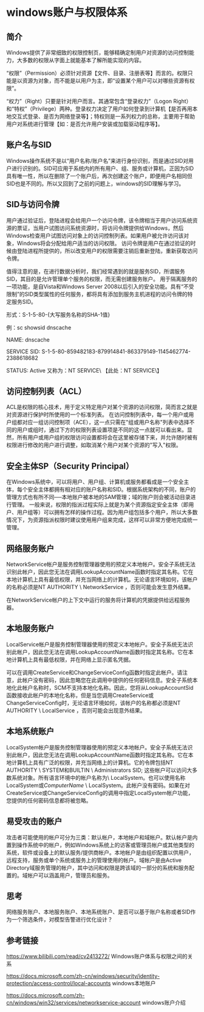 # windows账户与权限体系

##  简介

Windows提供了非常细致的权限控制页，能够精确定制用户对资源的访问控制能力，大多数的权限从字面上就能基本了解所能实现的内容。        

“权限”（Permission）必须针对资源【文件、目录、注册表等】而言的。权限只能是以资源为对象，而不能是以用户为主，即“设置某个用户可以对哪些资源有权限”。         

“权力”（Right）只要是针对用户而言。其通常包含“登录权力”（Logon Right）和“特权”（Privilege）两种。登录权力决定了用户如何登录到计算机【是否再用本地交互式登录、是否为网络登录等】；特权则是一系列权力的总称，主要用于帮助用户对系统进行管理【如：是否允许用户安装或加载驱动程序等】。

##  账户名与SID

Windows操作系统不是以“用户名称/账户名”来进行身份识别，而是通过SID对用户进行识别的。SID可应用于系统内的所有用户、组、服务或计算机，正因为SID具有唯一性，所以在删除了一个账户后，再次创建这个账户，即便用户名相同但SID也是不同的。所以又回到了之前的问题上，windows的SID理解与学习。

## SID与访问令牌  

用户通过验证后，登陆进程会给用户一个访问令牌，该令牌相当于用户访问系统资源的票证，当用户试图访问系统资源时，将访问令牌提供给Windows，然后Windows检查用户试图访问对象上的访问控制列表。如果用户被允许访问该对象，Windows将会分配给用户适当的访问权限。  访问令牌是用户在通过验证的时候由登陆进程所提供的，所以改变用户的权限需要注销后重新登陆，重新获取访问令牌。

值得注意的是，在进行数据分析时，我们经常遇到的就是服务SID，所谓服务SID，其目的是允许管理单个服务的权限，而无需创建服务账户。  用于隔离服务的一项功能，是自Vista和Windows Server 2008以后引入的安全功能。具有“不受限制”的SID类型属性的任何服务，都将具有添加到服务主机进程的访问令牌的特定服务SID。

形式：S-1-5-80-{大写服务名称的SHA-1值}  

例：sc showsid dnscache  

NAME: dnscache  

SERVICE SID: S-1-5-80-859482183-879914841-863379149-1145462774-2388618682  

STATUS: Active  又称为：NT SERVICE\ 【此处：NT SERVICE\】

## 访问控制列表（ACL）  

ACL是权限的核心技术，用于定义特定用户对某个资源的访问权限，简而言之就是对资源进行保护时所使用的一个标准列表。  在访问控制列表中，每一个用户或用户组都对应一组访问控制项（ACE），这一点只需在"组或用户名称"列表中选择不同的用户或组时，通过下方的权限列表设置项是不同的这一点就可以看出来。显然，所有用户或用户组的权限访问设置都将会在这里被存储下来，并允许随时被有权限进行修改的用户进行调整，如取消某个用户对某个资源的"写入"权限。

## 安全主体SP（Security Principal）  

在Windows系统中，可以将用户、用户组、计算机或服务都看成是一个安全主体，每个安全主体都拥有相对应的账户名称和SID。根据系统架构的不同，账户的管理方式也有所不同──本地账户被本地的SAM管理；域的账户则会被活动目录进行管理。  一般来说，权限的指派过程实际上就是为某个资源指定安全主体（即用户、用户组等）可以拥有怎样的操作过程。因为用户组包括多个用户，所以大多数情况下，为资源指派权限时建议使用用户组来完成，这样可以非常方便地完成统一管理。



## 网络服务账户

NetworkService帐户是服务控制管理器使用的预定义本地帐户。安全子系统无法识别此帐户，因此您无法在调用LookupAccountName函数时指定其名称。它在本地计算机上具有最低权限，并充当网络上的计算机。无论语言环境如何，该帐户的名称必须是NT AUTHORITY \ NetworkService ，否则可能会发生意外结果。

在NetworkService帐户的上下文中运行的服务将计算机的凭据提供给远程服务器。

## 本地服务账户

LocalService帐户是服务控制管理器使用的预定义本地帐户。安全子系统无法识别此帐户，因此您无法在调用LookupAccountName函数时指定其名称。它在本地计算机上具有最低权限，并在网络上显示匿名凭据。

可以在调用CreateService和ChangeServiceConfig函数时指定此帐户。请注意，此帐户没有密码，因此忽略您在此调用中提供的任何密码信息。安全子系统本地化此帐户名称时，SCM不支持本地化名称。因此，您将从LookupAccountSid函数接收此帐户的本地化名称，但是当您调用CreateService或ChangeServiceConfig时，无论语言环境如何，该帐户的名称都必须是NT AUTHORITY \ LocalService ，否则可能会出现意外结果。

## 本地系统账户

LocalSystem帐户是服务控制管理器使用的预定义本地帐户。安全子系统无法识别此帐户，因此您无法在调用LookupAccountName函数时指定其名称。它在本地计算机上具有广泛的权限，并充当网络上的计算机。它的令牌包括NT AUTHORITY \ SYSTEM和BUILTIN \ Administrators SID; 这些帐户可以访问大多数系统对象。所有语言环境中的帐户名称为\ LocalSystem。也可以使用名称LocalSystem或*ComputerName* \ LocalSystem。此帐户没有密码。如果在对CreateService或ChangeServiceConfig的调用中指定LocalSystem帐户功能，您提供的任何密码信息都将被忽略。

## 易受攻击的账户

攻击者可能使用的帐户可分为三类：默认帐户，本地帐户和域帐户。默认帐户是内置到操作系统中的帐户，例如Windows系统上的访客或管理员帐户或其他类型的系统，软件或设备上的默认服务/提供商帐户。本地帐户是由组织配置以供用户，远程支持，服务或单个系统或服务上的管理使用的帐户。域帐户是由Active Directory域服务管理的帐户，其中访问和权限是跨该域的一部分的系统和服务配置的。域帐户可以涵盖用户，管理员和服务。

## 思考

网络服务账户、本地服务账户、本地系统账户、是否可以基于账户名称或者SID作为一个筛选条件，对模型告警进行优化设计？

## 参考链接

https://www.bilibili.com/read/cv2413272/    Windows账户体系与权限之间的关系

https://docs.microsoft.com/zh-cn/windows/security/identity-protection/access-control/local-accounts    windows本地账户

https://docs.microsoft.com/zh-cn/windows/win32/services/networkservice-account  windows账户介绍

